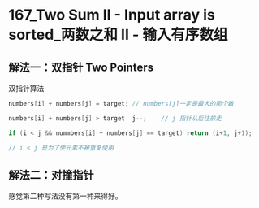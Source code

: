 # 167_Two Sum II - Input array is sorted_两数之和 II - 输入有序数组

## 解法一：双指针 Two Pointers
双指针算法

```cpp
numbers[i] + numbers[j] = target; // numbers[j]一定是最大的那个数

numbers[i] + numbers[j] > target  j--;    // j 指针从后往前走

if (i < j && nummbers[i] + numbers[j] == target) return (i+1, j+1);

// i < j 是为了使元素不被重复使用
```


## 解法二：对撞指针
感觉第二种写法没有第一种来得好。